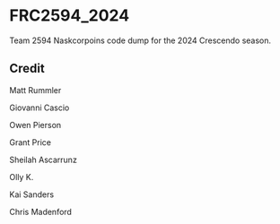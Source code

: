 # FRC2594_2024

Team 2594 Naskcorpoins code dump for the 2024 Crescendo season.

## Credit
Matt Rummler

Giovanni Cascio

Owen Pierson

Grant Price

Sheilah Ascarrunz

Olly K.

Kai Sanders

Chris Madenford

